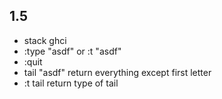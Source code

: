## 1.5 
- stack ghci
- :type "asdf" or :t "asdf"
- :quit
- tail "asdf" return everything except first letter
- :t tail return type of tail 

